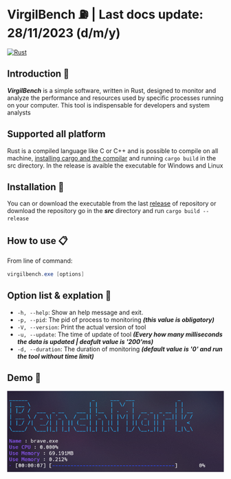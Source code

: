 # VirgilBench ⛽ | Last docs update: 28/11/2023 (d/m/y)

[![Rust](https://github.com/Retr0100/VirgilBench/actions/workflows/rust.yml/badge.svg)](https://github.com/Retr0100/VirgilBench/actions/workflows/rust.yml)

## Introduction 📝

***VirgilBench*** is a simple software, written in Rust, designed to monitor and analyze the performance and resources used by specific processes running on your computer. This tool is indispensable for developers and system analysts

## Supported all platform
Rust is a compiled language like C or C++ and is possible to compile on all machine, [installing cargo and the compilar](https://www.rust-lang.org/tools/install) and running `cargo build` in the src directory.
In the release is avaible the executable for Windows and Linux

## Installation 📒

You can or download the executable from the last [release]() of repository or download the repository go in the ***src*** directory and run ```cargo build --release```

## How to use 📋

From line of command:

``` powershell
virgilbench.exe [options]
```

## Option list & explation 📄

- `-h, --help`: Show an help message and exit.
- `-p, --pid`: The pid of process to monitoring ***(this value is obligatory)***
- `-V, --version`: Print the actual version of tool
- `-u, --update`: The time of update of tool ***(Every how many milliseconds the data is updated | deafult value is '200'ms)***
- `-d, --duration`: The duration of monitoring ***(default value is '0' and run the tool without time limit)***

## Demo 🔬

![demo_image](assets/Screenshot%202023-11-26%20112859.png)
